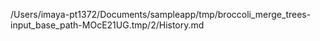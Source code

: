 /Users/imaya-pt1372/Documents/sampleapp/tmp/broccoli_merge_trees-input_base_path-MOcE21UG.tmp/2/History.md
